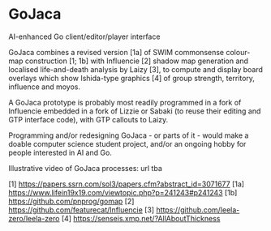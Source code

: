 # GoJaca
AI-enhanced Go client/editor/player interface

GoJaca combines a revised version [1a] of SWIM commonsense colour-map construction [1; 1b] with Influencie [2] shadow map generation and localised life-and-death analysis by Laizy [3], to compute and display board overlays which show Ishida-type graphics [4] of group strength, territory, influence and moyos. 

A GoJaca prototype is probably most readily programmed in a fork of Influencie embedded in a fork of Lizzie or Sabaki (to reuse their editing and GTP interface code), with GTP callouts to Laizy.

Programming and/or redesigning GoJaca - or parts of it - would make a doable computer science student project, and/or an ongoing hobby for people interested in AI and Go.

Illustrative video of GoJaca processes: url tba


[1] https://papers.ssrn.com/sol3/papers.cfm?abstract_id=3071677
[1a] https://www.lifein19x19.com/viewtopic.php?p=241243#p241243
[1b] https://github.com/pnprog/gomap
[2] https://github.com/featurecat/Influencie
[3] https://github.com/leela-zero/leela-zero
[4] https://senseis.xmp.net/?AllAboutThickness

